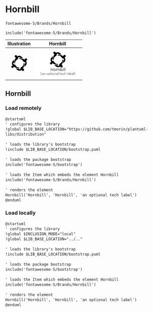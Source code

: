 # Hornbill


```text
fontawesome-5/Brands/Hornbill
```

```text
include('fontawesome-5/Brands/Hornbill')
```



| Illustration | Hornbill |
| :---: | :---: |
| ![illustration for Illustration](../../fontawesome-5/Brands/Hornbill.png) | ![illustration for Hornbill](../../fontawesome-5/Brands/Hornbill.Local.png) |




## Hornbill

### Load remotely
```plantuml
@startuml
' configures the library
!global $LIB_BASE_LOCATION="https://github.com/tmorin/plantuml-libs/distribution"

' loads the library's bootstrap
!include $LIB_BASE_LOCATION/bootstrap.puml

' loads the package bootstrap
include('fontawesome-5/bootstrap')

' loads the Item which embeds the element Hornbill
include('fontawesome-5/Brands/Hornbill')

' renders the element
Hornbill('Hornbill', 'Hornbill', 'an optional tech label')
@enduml
```

### Load locally
```plantuml
@startuml
' configures the library
!global $INCLUSION_MODE="local"
!global $LIB_BASE_LOCATION="../.."

' loads the library's bootstrap
!include $LIB_BASE_LOCATION/bootstrap.puml

' loads the package bootstrap
include('fontawesome-5/bootstrap')

' loads the Item which embeds the element Hornbill
include('fontawesome-5/Brands/Hornbill')

' renders the element
Hornbill('Hornbill', 'Hornbill', 'an optional tech label')
@enduml
```

